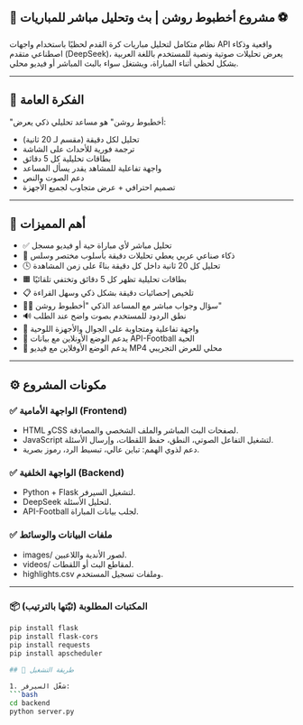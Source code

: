 ## 🐙 مشروع أخطبوط روشن | بث وتحليل مباشر للمباريات ⚽️

نظام متكامل لتحليل مباريات كرة القدم لحظيًا باستخدام واجهات API واقعية وذكاء اصطناعي متقدم (DeepSeek)، يعرض تحليلات صوتية ونصية للمستخدم باللغة العربية بشكل لحظي أثناء المباراة، ويشتغل سواء بالبث المباشر أو فيديو محلي.

---

## 🎯 الفكرة العامة

"أخطبوط روشن" هو مساعد تحليلي ذكي يعرض:

- تحليل لكل دقيقة (مقسم لـ 20 ثانية)
- ترجمة فورية للأحداث على الشاشة
- بطاقات تحليلية كل 5 دقائق
- واجهة تفاعلية للمشاهد يقدر يسأل المساعد
- دعم الصوت والنص
- تصميم احترافي + عرض متجاوب لجميع الأجهزة

---

## 🚀 أهم المميزات

- ✅ تحليل مباشر لأي مباراة حية أو فيديو مسجل
- 🧠 ذكاء صناعي عربي يعطي تحليلات دقيقة بأسلوب مختصر وسلس
- 🕓 تحليل كل 20 ثانية داخل كل دقيقة بناءً على زمن المشاهدة
- 🟧 بطاقات تحليلية تظهر كل 5 دقائق وتختفي تلقائيًا
- 📋 تلخيص إحصائيات دقيقة بشكل ذكي وسهل القراءة
- 🧑‍💻 سؤال وجواب مباشر مع المساعد الذكي "أخطبوط روشن"
- 🔊 نطق الردود للمستخدم بصوت واضح عند الطلب
- 📱 واجهة تفاعلية ومتجاوبة على الجوال والأجهزة اللوحية
- 📡 يدعم الوضع الأونلاين مع بيانات API-Football الحية
- 📴 يدعم الوضع الأوفلاين مع فيديو MP4 محلي للعرض التجريبي

---

## ⚙️ مكونات المشروع

### ✅ الواجهة الأمامية (Frontend)
- HTML وCSS لصفحات البث المباشر والملف الشخصي والمصادقة.
- JavaScript لتشغيل التفاعل الصوتي، النطق، حفظ اللقطات، وإرسال الأسئلة.
- دعم لذوي الهمم: تباين عالي، تبسيط الرد، رموز بصرية.

### ✅ الواجهة الخلفية (Backend)
- Python + Flask لتشغيل السيرفر.
- DeepSeek  لتحليل الأسئلة.
- API-Football لجلب بيانات المباراة.

### ✅ ملفات البيانات والوسائط
- images/ لصور الأندية واللاعبين.
- videos/ لمقاطع البث أو اللقطات.
- highlights.csv وملفات تسجيل المستخدم.

---

### 📦 المكتبات المطلوبة (ثبّتها بالترتيب)

```bash
pip install flask
pip install flask-cors
pip install requests
pip install apscheduler
 
## 🎯 طريقة التشغيل

1. شغّل السيرفر:
```bash
cd backend
python server.py

